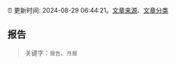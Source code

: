:alarm_clock: 更新时间: 2024-08-29 06:44:21。[文章来源](/README.md)、[文章分类](/TAGS.md)

## 报告


> 关键字：`报告`、`月报`



